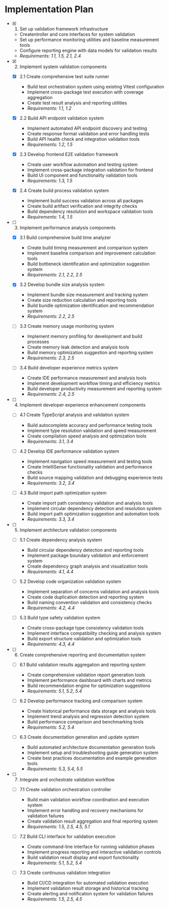 # Implementation Plan

- [x] 1. Set up validation framework infrastructure
  - Createntroller and core interfaces for system validation
  - Set up performance monitoring utilities and baseline measurement tools
  - Configure reporting engine with data models for validation results
  - _Requirements: 1.1, 1.5, 2.1, 2.4_

- [x] 2. Implement system validation components
  - [x] 2.1 Create comprehensive test suite runner
    - Build test orchestration system using existing Vitest configuration
    - Implement cross-package test execution with coverage aggregation
    - Create test result analysis and reporting utilities
    - _Requirements: 1.1, 1.2_

  - [x] 2.2 Build API endpoint validation system
    - Implement automated API endpoint discovery and testing
    - Create response format validation and error handling tests
    - Build API health check and integration validation tools
    - _Requirements: 1.2, 1.5_

  - [x] 2.3 Develop frontend E2E validation framework
    - Create user workflow automation and testing system
    - Implement cross-package integration validation for frontend
    - Build UI component and functionality validation tools
    - _Requirements: 1.3, 1.5_

  - [x] 2.4 Create build process validation system
    - Implement build success validation across all packages
    - Create build artifact verification and integrity checks
    - Build dependency resolution and workspace validation tools
    - _Requirements: 1.4, 1.5_

- [ ] 3. Implement performance analysis components
  - [x] 3.1 Build comprehensive build time analyzer
    - Create build timing measurement and comparison system
    - Implement baseline comparison and improvement calculation tools
    - Build bottleneck identification and optimization suggestion system
    - _Requirements: 2.1, 2.2, 2.5_

  - [x] 3.2 Develop bundle size analysis system
    - Implement bundle size measurement and tracking system
    - Create size reduction calculation and reporting tools
    - Build bundle optimization identification and recommendation system
    - _Requirements: 2.2, 2.5_

  - [ ] 3.3 Create memory usage monitoring system
    - Implement memory profiling for development and build processes
    - Create memory leak detection and analysis tools
    - Build memory optimization suggestion and reporting system
    - _Requirements: 2.3, 2.5_

  - [ ] 3.4 Build developer experience metrics system
    - Create IDE performance measurement and analysis tools
    - Implement development workflow timing and efficiency metrics
    - Build developer productivity measurement and reporting system
    - _Requirements: 2.4, 2.5_

- [ ] 4. Implement developer experience enhancement components
  - [ ] 4.1 Create TypeScript analysis and validation system
    - Build autocomplete accuracy and performance testing tools
    - Implement type resolution validation and speed measurement
    - Create compilation speed analysis and optimization tools
    - _Requirements: 3.1, 3.4_

  - [ ] 4.2 Develop IDE performance validation system
    - Implement navigation speed measurement and testing tools
    - Create IntelliSense functionality validation and performance checks
    - Build source mapping validation and debugging experience tests
    - _Requirements: 3.2, 3.4_

  - [ ] 4.3 Build import path optimization system
    - Create import path consistency validation and analysis tools
    - Implement circular dependency detection and resolution system
    - Build import path optimization suggestion and automation tools
    - _Requirements: 3.3, 3.4_

- [ ] 5. Implement architecture validation components
  - [ ] 5.1 Create dependency analysis system
    - Build circular dependency detection and reporting tools
    - Implement package boundary validation and enforcement system
    - Create dependency graph analysis and visualization tools
    - _Requirements: 4.1, 4.4_

  - [ ] 5.2 Develop code organization validation system
    - Implement separation of concerns validation and analysis tools
    - Create code duplication detection and reporting system
    - Build naming convention validation and consistency checks
    - _Requirements: 4.2, 4.4_

  - [ ] 5.3 Build type safety validation system
    - Create cross-package type consistency validation tools
    - Implement interface compatibility checking and analysis system
    - Build export structure validation and optimization tools
    - _Requirements: 4.3, 4.4_

- [ ] 6. Create comprehensive reporting and documentation system
  - [ ] 6.1 Build validation results aggregation and reporting system
    - Create comprehensive validation report generation tools
    - Implement performance dashboard with charts and metrics
    - Build recommendation engine for optimization suggestions
    - _Requirements: 5.1, 5.2, 5.4_

  - [ ] 6.2 Develop performance tracking and comparison system
    - Create historical performance data storage and analysis tools
    - Implement trend analysis and regression detection system
    - Build performance comparison and benchmarking tools
    - _Requirements: 5.2, 5.4_

  - [ ] 6.3 Create documentation generation and update system
    - Build automated architecture documentation generation tools
    - Implement setup and troubleshooting guide generation system
    - Create best practices documentation and example generation tools
    - _Requirements: 5.3, 5.4, 5.5_

- [ ] 7. Integrate and orchestrate validation workflow
  - [ ] 7.1 Create validation orchestration controller
    - Build main validation workflow coordination and execution system
    - Implement error handling and recovery mechanisms for validation failures
    - Create validation result aggregation and final reporting system
    - _Requirements: 1.5, 2.5, 4.5, 5.1_

  - [ ] 7.2 Build CLI interface for validation execution
    - Create command-line interface for running validation phases
    - Implement progress reporting and interactive validation controls
    - Build validation result display and export functionality
    - _Requirements: 5.1, 5.2, 5.4_

  - [ ] 7.3 Create continuous validation integration
    - Build CI/CD integration for automated validation execution
    - Implement validation result storage and historical tracking
    - Create alerting and notification system for validation failures
    - _Requirements: 1.5, 2.5, 4.5_
